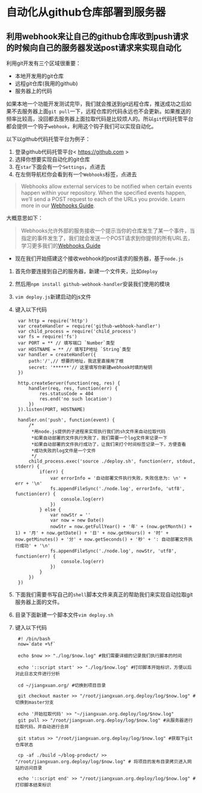 # 自动化从github仓库部署到服务器

## 利用webhook来让自己的github仓库收到push请求的时候向自己的服务器发送post请求来实现自动化

利用git开发有三个区域很重要：

* 本地开发用的git仓库
* 远程git仓库(我用的github)
* 服务器上的代码

如果本地一个功能开发测试完毕，我们就会推送到git远程仓库，推送成功之后如果不去服务器上面`git pull`一下，远程仓库的代码永远也不会更新。如果推送的频率比较高，没回都去服务器上面拉取代码是比较烦人的。所以`git`代码托管平台都会提供一个钩子`webhook`，利用这个钩子我们可以实现自动化。

以下以github代码托管平台为例子：

1. 登录github代码托管平台< https://github.com >
2. 选择你想要实现自动化的git仓库
3. 在`star`下面会有一个`Settings`，点进去
4. 在左侧导航栏你会看到有一个`Webhooks`标签，点进去

>Webhooks allow external services to be notified when certain events happen within your repository. When the specified events happen, we’ll send a POST request to each of the URLs you provide. Learn more in our [Webhooks Guide](https://developer.github.com/webhooks/).

大概意思如下：

> Webhooks允许外部的服务接收一个提示当你的仓库发生了某一个事件，当指定的事件发生了，我们就会发送一个POST请求到你提供的所有URL去，学习更多我们的[Webhooks Guide](https://developer.github.com/webhooks/)

* 现在我们开始搭建这个接收webhook的post请求的服务器，基于`node.js`

1. 首先你要连接到自己的服务器，新建一个文件夹，比如`deploy`
2. 然后用`npm install github-webhook-handler`安装我们使用的模块
3. `vim deploy.js`新建启动的js文件
4. 键入以下代码


		var http = require('http')
		var createHandler = require('github-webhook-handler')
		var child_process = require('child_process')
		var fs = require('fs')
		var PORT = ** // 填写端口 `Number`类型
		var HOSTNAME = ** // 填写IP地址 `String`类型
		var handler = createHandler({
			path:'/',// 想要的地址，我这里直接用了根
			secret: '******'// 这里填写你新建webhook时填的秘钥
		})
		
		http.createServer(function(req, res) {
			handler(req, res, function(err) {
				res.statusCode = 404
				res.end('no such location')
			})
		}).listen(PORT, HOSTNAME)

		handler.on('push', function(event) {
			/*
			 *用node.js提供的子进程来实现执行我们的sh文件来自动拉取代码
			 *如果自动部署的文件执行失败了，我们需要一个log文件来记录一下
			 *如果自动部署的文件执行成功了，让我们来打个时间标签记录一下，方便查看
			 *成功失败的log文件是一个文件
			 */
			child_process.exec('source ./deploy.sh', function(err, stdout, stderr) {
				if(err) {
					var errorInfo = '自动部署文件执行失败，失败信息为: \n' + err + '\n'
					fs.appendFileSync('./node.log', errorInfo, 'utf8', function(err) {
						console.log(err)
					})
				} else {
					var nowStr = ''
					var now = new Date()
					nowStr = now.getFullYear() + '年' + (now.getMonth() + 1) + '月' + now.getDate() + '日' + now.getHours() + '时' + now.getMinutes() + '分' + now.getSeconds() + '秒' + ': 自动部署文件执行成功' + '\n'
					fs.appendFileSync('./node.log', nowStr, 'utf8', function(err) {
						console.log(err)
					})
				}
			})
		})


5. 下面我们需要书写自己的`shell`脚本文件来真正的帮助我们来实现自动拉取git服务器上面的文件。
6. 目录下面新建一个脚本文件`vim deploy.sh`
7. 键入以下代码


		#! /bin/bash
		now=`date +%f`

		echo $now >> "./log/$now.log" #我们需要详细的记录我们执行脚本的时间

		echo '::script start' >> "./log/$now.log" #打印脚本开始标识，方便以后对此日志文件进行分析

		cd ~/jiangxuan.org/ #切换到项目目录

		git checkout master >> "/root/jiangxuan.org.deploy/log/$now.log" #切换到master分支

		echo '开始拉取代码' >> "~/jiangxuan.org.deploy/log/$now.log"
		git pull >> "/root/jiangxuan.org.deploy/log/$now.log" #从服务器进行拉取代码，并自动进行合并

		git status >> "/root/jiangxuan.org.deploy/log/$now.log" #获取下git仓库状态

		cp -af ./build ~/blog-product/ >> "/root/jiangxuan.org.deploy/log/$now.log" # 将项目的发布目录拷贝进入网站的访问目录

		echo '::script end' >> "/root/jiangxuan.org.deploy/log/$now.log" #打印脚本结束标识
